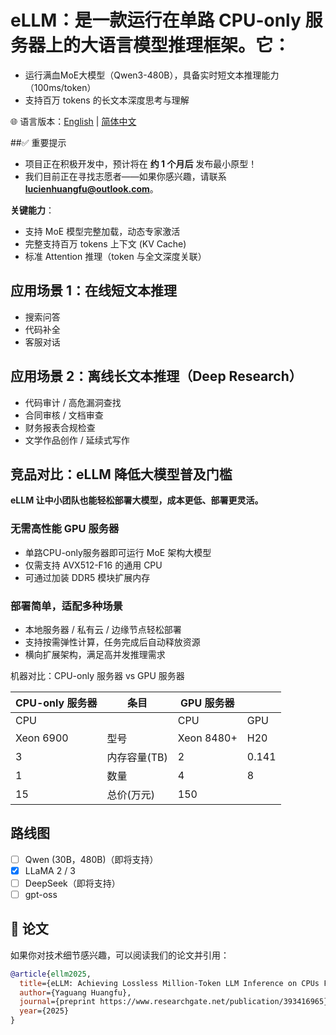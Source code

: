 # eLLM：是一款运行在单路 CPU-only 服务器上的大语言模型推理框架。它：
- 运行满血MoE大模型（Qwen3-480B），具备实时短文本推理能力（100ms/token）
- 支持百万 tokens 的长文本深度思考与理解

🌐 语言版本：[English](README.md) | [简体中文](README.zh-CN.md)

##✅ 重要提示
* 项目正在积极开发中，预计将在 **约 1 个月后** 发布最小原型！  
* 我们目前正在寻找志愿者——如果你感兴趣，请联系 **lucienhuangfu@outlook.com**。

**关键能力**：

* 支持 MoE 模型完整加载，动态专家激活
* 完整支持百万 tokens 上下文 (KV Cache)
* 标准 Attention 推理（token 与全文深度关联）

## 应用场景 1：在线短文本推理
* 搜索问答
* 代码补全
* 客服对话

## 应用场景 2：离线长文本推理（Deep Research）
- 代码审计 / 高危漏洞查找
- 合同审核 / 文档审查  
- 财务报表合规检查
- 文学作品创作 / 延续式写作 

## 竞品对比：eLLM 降低大模型普及门槛

**eLLM 让中小团队也能轻松部署大模型，成本更低、部署更灵活。**

### 无需高性能 GPU 服务器
- 单路CPU-only服务器即可运行 MoE 架构大模型  
- 仅需支持 AVX512-F16 的通用 CPU  
- 可通过加装 DDR5 模块扩展内存 

### 部署简单，适配多种场景
- 本地服务器 / 私有云 / 边缘节点轻松部署  
- 支持按需弹性计算，任务完成后自动释放资源  
- 横向扩展架构，满足高并发推理需求

机器对比：CPU-only 服务器 vs GPU 服务器

| CPU-only 服务器 | 条目 | GPU 服务器 | |
|----------|--------------|------------|------|
|CPU ||CPU|GPU| 
| Xeon 6900| 型号           |   Xeon 8480+     | H20   |
|3|内存容量(TB)|2|0.141|
| 1| 数量          |4        | 8  |
|15|总价(万元) |150| 


## 路线图
* [ ] Qwen (30B，480B)（即将支持）
* [x] LLaMA 2 / 3
* [ ] DeepSeek（即将支持）
* [ ] gpt-oss

## 📄 论文

如果你对技术细节感兴趣，可以阅读我们的论文并引用：

```bibtex
@article{ellm2025,
  title={eLLM: Achieving Lossless Million-Token LLM Inference on CPUs Faster Than GPUs},
  author={Yaguang Huangfu},
  journal={preprint https://www.researchgate.net/publication/393416965},
  year={2025}
}

